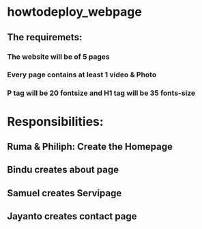 # howtodeploy_webpage
## The requiremets:
### The website will be of 5 pages
### Every page contains at least 1 video & Photo
### P tag will be 20 fontsize and H1 tag will be 35 fonts-size


# Responsibilities:
## Ruma & Philiph: Create the Homepage
## Bindu creates about page
## Samuel creates Servipage
## Jayanto creates contact page
